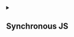 <details>  <summary><h2> Synchronous JS </h2></summary>
 
In which the entire program executes line by line .i.e. one task will have to wait for its previous task to complete its execution. So,if we are 
having an I/O task then its next task will have to wait untill the current I/O tasks completes.


![image](https://user-images.githubusercontent.com/75883328/216625662-3f7e023d-2fe2-4d04-8f79-53a7c14cdb93.png)


## What happens behind the scene?

- First of all the main() function will be pushed into the call stack. 
![image](https://user-images.githubusercontent.com/75883328/216639276-80141864-c621-494a-9de9-8591dc0ee978.png)

- since control is on line 1 and log() is a function so it gets pushed into the stack. Once it completes its execution i.e. 
displaying "start" in the console it gets poped out from the call stack.

![image](https://user-images.githubusercontent.com/75883328/216639867-72308c1d-265c-4dc6-9812-9cacd471cbeb.png)


- contorl on line 2: log() is a function so it gets pushed into the stack, displays "second line" in the terminal and gets
popped out from the call stack.

![image](https://user-images.githubusercontent.com/75883328/216640146-ce631789-ec66-4f28-997e-58b426b1dfcb.png)

- control on line 3: log() is a function so it gets pushed into the stack, displays "third line" in the terminal and gets
popped out from the call stack.

![image](https://user-images.githubusercontent.com/75883328/216640272-ccec02e0-72e7-4d2d-af70-fda0a66200bd.png)

- control on line 4: log() is a function so it gets pushed into the stack, displays "stop" in the terminal and gets
popped out from the call stack.

![image](https://user-images.githubusercontent.com/75883328/216640494-97e94475-f431-415e-80c5-688bc682c073.png)

- since the control has reached on line 5: it means the program has completed its exectuition .i.e. main() is completed
so we'll pop it out from the call stack.

![image](https://user-images.githubusercontent.com/75883328/216640694-a42cb4ad-8ec2-43ca-a886-f34c791501c2.png)

  </details>
